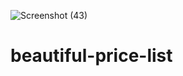 ![Screenshot (43)](https://user-images.githubusercontent.com/73333232/137841449-8a44884c-47b2-41fa-b1b6-40911814280f.png)
# beautiful-price-list
